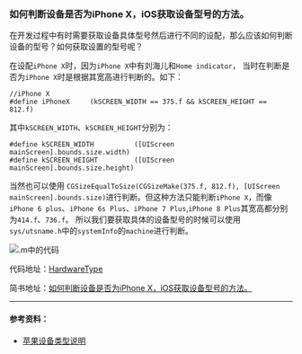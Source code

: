 
###  如何判断设备是否为iPhone X，iOS获取设备型号的方法。
 在开发过程中有时需要获取设备具体型号然后进行不同的设配，那么应该如何判断设备的型号？如何获取设置的型号呢？

 在设配`iPhone X`时，因为`iPhone X`中有刘海儿和`Home indicator`， 当时在判断是否为`iPhone X`时是根据其宽高进行判断的。如下：

```
//iPhone X
#define iPhoneX     (kSCREEN_WIDTH == 375.f && kSCREEN_HEIGHT == 812.f)
```
 其中`kSCREEN_WIDTH`、`kSCREEN_HEIGHT`分别为：

```
#define kSCREEN_WIDTH          ([UIScreen mainScreen].bounds.size.width)
#define kSCREEN_HEIGHT         ([UIScreen mainScreen].bounds.size.height)
```
当然也可以使用 `CGSizeEqualToSize(CGSizeMake(375.f, 812.f), [UIScreen mainScreen].bounds.size)`进行判断。但这种方法只能判断`iPhone X`，而像`iPhone 6 plus`、`iPhone 6s Plus`、`iPhone 7 Plus`,`iPhone 8 Plus`其宽高都分别为`414.f`、`736.f`。
所以我们要获取具体的设备型号的时候可以使用`sys/utsname.h`中的`systemInfo`的`machine`进行判断。

![.m中的代码](http://upload-images.jianshu.io/upload_images/1388397-f3be3dce72ee1e16.png?imageMogr2/auto-orient/strip%7CimageView2/2/w/1240)

 代码地址：[HardwareType](https://www.theiphonewiki.com/wiki/Models)
 
 简书地址：[如何判断设备是否为iPhone X，iOS获取设备型号的方法。](http://www.jianshu.com/p/d40d701889a6)

------------------

#### 参考资料：
- [苹果设备类型说明](https://developer.apple.com/ios/human-interface-guidelines/overview/themes/)
